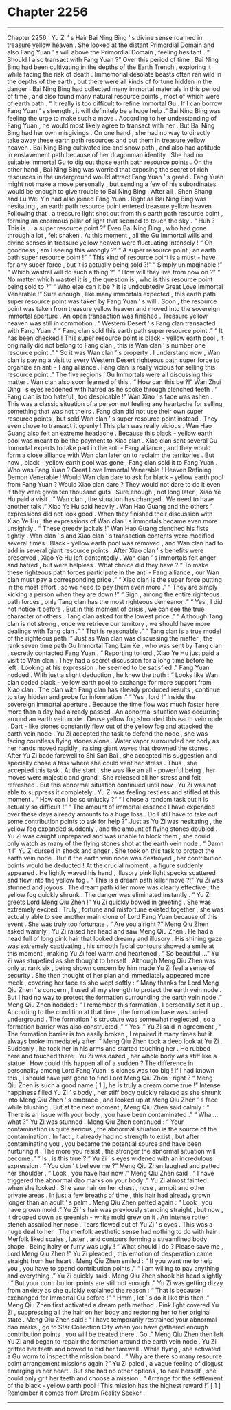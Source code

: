 
# Chapter 2256


---

Chapter 2256 : Yu Zi ’ s Hair
Bai Ning Bing ’ s divine sense roamed in treasure yellow heaven .
She looked at the distant Primordial Domain and also Fang Yuan ’ s will above the Primordial Domain , feeling hesitant .
“ Should I also transact with Fang Yuan ?”
Over this period of time , Bai Ning Bing had been cultivating in the depths of the Earth Trench , exploring it while facing the risk of death .
Immemorial desolate beasts often ran wild in the depths of the earth , but there were all kinds of fortune hidden in the danger .
Bai Ning Bing had collected many immortal materials in this period of time , and also found many natural resource points , most of which were of earth path .
“ It really is too difficult to refine Immortal Gu . If I can borrow Fang Yuan ’ s strength , it will definitely be a huge help .”
Bai Ning Bing was feeling the urge to make such a move .
According to her understanding of Fang Yuan , he would most likely agree to transact with her .
But Bai Ning Bing had her own misgivings .
On one hand , she had no way to directly take away these earth path resources and put them in treasure yellow heaven .
Bai Ning Bing cultivated ice and snow path , and also had aptitude in enslavement path because of her dragonman identity . She had no suitable Immortal Gu to dig out those earth path resource points .
On the other hand , Bai Ning Bing was worried that exposing the secret of rich resources in the underground would attract Fang Yuan ’ s greed .
Fang Yuan might not make a move personally , but sending a few of his subordinates would be enough to give trouble to Bai Ning Bing .
After all , Shen Shang and Lu Wei Yin had also joined Fang Yuan .
Right as Bai Ning Bing was hesitating , an earth path resource point entered treasure yellow heaven .
Following that , a treasure light shot out from this earth path resource point , forming an enormous pillar of light that seemed to touch the sky .
“ Huh ? This is … a super resource point ?” Even Bai Ning Bing , who had gone through a lot , felt shaken .
At this moment , all the Gu Immortal wills and divine senses in treasure yellow heaven were fluctuating intensely !
“ Oh goodness , am I seeing this wrongly ?”
“ A super resource point , an earth path super resource point !”
“ This kind of resource point is a must - have for any super force , but it is actually being sold ?!”
“ Simply unimaginable !”
“ Which wastrel will do such a thing ?”
“ How will they live from now on ?”
“ No matter which wastrel it is , the question is , who is this resource point being sold to ?”
“ Who else can it be ? It is undoubtedly Great Love Immortal Venerable !”
Sure enough , like many immortals expected , this earth path super resource point was taken by Fang Yuan ’ s will .
Soon , the resource point was taken from treasure yellow heaven and moved into the sovereign immortal aperture .
An open transaction was finished .
Treasure yellow heaven was still in commotion .
“ Western Desert ’ s Fang clan transacted with Fang Yuan .”
“ Fang clan sold this earth path super resource point .”
“ It has been checked ! This super resource point is black - yellow earth pool , it originally did not belong to Fang clan , this is Wan clan ’ s number one resource point .”
“ So it was Wan clan ’ s property . I understand now , Wan clan is paying a visit to every Western Desert righteous path super force to organize an anti - Fang alliance . Fang clan is really vicious for selling this resource point .”
The five regions ’ Gu Immortals were all discussing this matter .
Wan clan also soon learned of this .
“ How can this be ?!” Wan Zhui Qing ’ s eyes reddened with hatred as he spoke through clenched teeth .
“ Fang clan is too hateful , too despicable !” Wan Xiao ’ s face was ashen .
This was a classic situation of a person not feeling any heartache for selling something that was not theirs .
Fang clan did not use their own super resource points , but sold Wan clan ’ s super resource point instead .
They even chose to transact it openly !
This plan was really vicious .
Wan Hao Guang also felt an extreme headache . Because this black - yellow earth pool was meant to be the payment to Xiao clan .
Xiao clan sent several Gu Immortal experts to take part in the anti - Fang alliance , and they would form a close alliance with Wan clan later on to reclaim the territories .
But now , black - yellow earth pool was gone , Fang clan sold it to Fang Yuan .
Who was Fang Yuan ?
Great Love Immortal Venerable ! Heaven Refining Demon Venerable !
Would Wan clan dare to ask for black - yellow earth pool from Fang Yuan ?
Would Xiao clan dare ?
They would not dare to do it even if they were given ten thousand guts .
Sure enough , not long later , Xiao Ye Hu paid a visit .
“ Wan clan , the situation has changed . We need to have another talk .” Xiao Ye Hu said heavily .
Wan Hao Guang and the others ’ expressions did not look good .
When they finished their discussion with Xiao Ye Hu , the expressions of Wan clan ’ s immortals became even more unsightly .
“ These greedy jackals !” Wan Hao Guang clenched his fists tightly .
Wan clan ’ s and Xiao clan ’ s transaction contents were modified several times . Black - yellow earth pool was removed , and Wan clan had to add in several giant resource points .
After Xiao clan ’ s benefits were preserved , Xiao Ye Hu left contentedly .
Wan clan ’ s immortals felt anger and hatred , but were helpless .
What choice did they have ?
“ To make these righteous path forces participate in the anti - Fang alliance , our Wan clan must pay a corresponding price .”
“ Xiao clan is the super force putting in the most effort , so we need to pay them even more .”
“ They are simply kicking a person when they are down !”
“ Sigh , among the entire righteous path forces , only Tang clan has the most righteous demeanor .”
“ Yes , I did not notice it before . But in this moment of crisis , we can see the true character of others . Tang clan asked for the lowest price .”
“ Although Tang clan is not strong , once we retrieve our territory , we should have more dealings with Tang clan .”
“ That is reasonable .”
“ Tang clan is a true model of the righteous path !”
Just as Wan clan was discussing the matter , the rank seven time path Gu Immortal Tang Lan Ke , who was sent by Tang clan , secretly contacted Fang Yuan .
“ Reporting to lord , Xiao Ye Hu just paid a visit to Wan clan . They had a secret discussion for a long time before he left . Looking at his expression , he seemed to be satisfied .”
Fang Yuan nodded . With just a slight deduction , he knew the truth : “ Looks like Wan clan ceded black - yellow earth pool to exchange for more support from Xiao clan . The plan with Fang clan has already produced results , continue to stay hidden and probe for information .”
“ Yes , lord !”
Inside the sovereign immortal aperture .
Because the time flow was much faster here , more than a day had already passed .
An abnormal situation was occurring around an earth vein node .
Dense yellow fog shrouded this earth vein node . Dart - like stones constantly flew out of the yellow fog and attacked the earth vein node .
Yu Zi accepted the task to defend the node , she was facing countless flying stones alone .
Water vapor surrounded her body as her hands moved rapidly , raising giant waves that drowned the stones .
After Yu Zi bade farewell to Shi San Bai , she accepted his suggestion and specially chose a task where she could vent her stress .
Thus , she accepted this task .
At the start , she was like an all - powerful being , her moves were majestic and grand . She released all her stress and felt refreshed .
But this abnormal situation continued until now , Yu Zi was not able to suppress it completely .
Yu Zi was feeling restless and stifled at this moment .
“ How can I be so unlucky ?”
“ I chose a random task but it is actually so difficult !”
“ The amount of immortal essence I have expended over these days already amounts to a huge loss . Do I still have to take out some contribution points to ask for help ?”
Just as Yu Zi was hesitating , the yellow fog expanded suddenly , and the amount of flying stones doubled .
Yu Zi was caught unprepared and was unable to block them , she could only watch as many of the flying stones shot at the earth vein node .
“ Damn it !” Yu Zi cursed in shock and anger .
She took on this task to protect the earth vein node . But if the earth vein node was destroyed , her contribution points would be deducted !
At the crucial moment , a figure suddenly appeared .
He lightly waved his hand , illusory pink light specks scattered and flew into the yellow fog .
“ This is a dream path killer move ?!” Yu Zi was stunned and joyous .
The dream path killer move was clearly effective , the yellow fog quickly shrunk . The danger was eliminated instantly .
“ Yu Zi greets Lord Meng Qiu Zhen !” Yu Zi quickly bowed in greeting .
She was extremely excited .
Truly , fortune and misfortune existed together , she was actually able to see another main clone of Lord Fang Yuan because of this event . She was truly too fortunate .
“ Are you alright ?” Meng Qiu Zhen asked warmly .
Yu Zi raised her head and saw Meng Qiu Zhen . He had a head full of long pink hair that looked dreamy and illusory . His shining gaze was extremely captivating , his smooth facial contours showed a smile at this moment , making Yu Zi feel warm and heartened .
“ So beautiful …” Yu Zi was stupefied as she thought to herself .
Although Meng Qiu Zhen was only at rank six , being shown concern by him made Yu Zi feel a sense of security .
She then thought of her plan and immediately appeared more meek , covering her face as she wept softly : “ Many thanks for Lord Meng Qiu Zhen ’ s concern , I used all my strength to protect the earth vein node . But I had no way to protect the formation surrounding the earth vein node .”
Meng Qiu Zhen nodded : “ I remember this formation , I personally set it up . According to the condition at that time , the formation base was buried underground . The formation ’ s structure was somewhat neglected , so a formation barrier was also constructed .”
“ Yes .” Yu Zi said in agreement , “ The formation barrier is too easily broken , I repaired it many times but it always broke immediately after !”
Meng Qiu Zhen took a deep look at Yu Zi . Suddenly , he took her in his arms and started touching her .
He rubbed here and touched there .
Yu Zi was dazed , her whole body was stiff like a statue .
How could this happen all of a sudden ?
The difference in personality among Lord Fang Yuan ’ s clones was too big !
If I had known this , I should have just gone to find Lord Meng Qiu Zhen , right ?
“ Meng Qiu Zhen is such a good name [ 1 ], he is truly a dream come true !” Intense happiness filled Yu Zi ’ s body , her stiff body quickly relaxed as she shrunk into Meng Qiu Zhen ’ s embrace , and looked up at Meng Qiu Zhen ’ s face while blushing .
But at the next moment , Meng Qiu Zhen said calmly : “ There is an issue with your body , you have been contaminated .”
“ Wha … what ?” Yu Zi was stunned .
Meng Qiu Zhen continued : “ Your contamination is quite serious , the abnormal situation is the source of the contamination . In fact , it already had no strength to exist , but after contaminating you , you became the potential source and have been nurturing it . The more you resist , the stronger the abnormal situation will become .”
“ Is , is this true ?!” Yu Zi ’ s eyes widened with an incredulous expression .
“ You don ’ t believe me ?” Meng Qiu Zhen laughed and patted her shoulder .
“ Look , you have hair now .” Meng Qiu Zhen said , “ I have triggered the abnormal dao marks on your body .”
Yu Zi almost fainted when she looked .
She saw hair on her chest , nose , armpit and other private areas .
In just a few breaths of time , this hair had already grown longer than an adult ’ s palm .
Meng Qiu Zhen patted again : “ Look , you have grown mold .”
Yu Zi ’ s hair was previously standing straight , but now , it drooped down as greenish - white mold grew on it . An intense rotten stench assailed her nose .
Tears flowed out of Yu Zi ’ s eyes .
This was a huge deal to her .
The merfolk aesthetic sense had nothing to do with hair . Merfolk liked scales , luster , and contours forming a streamlined body shape .
Being hairy or furry was ugly !
“ What should I do ? Please save me , Lord Meng Qiu Zhen !” Yu Zi pleaded , this emotion of desperation came straight from her heart .
Meng Qiu Zhen smiled : “ If you want me to help you , you have to spend contribution points .”
“ I am willing to pay anything and everything .” Yu Zi quickly said .
Meng Qiu Zhen shook his head slightly : “ But your contribution points are still not enough .”
Yu Zi was getting dizzy from anxiety as she quickly explained the reason : “ That is because I exchanged for Immortal Gu before !”
“ Hmm , let ’ s do it like this then .” Meng Qiu Zhen first activated a dream path method .
Pink light covered Yu Zi , suppressing all the hair on her body and restoring her to her original state .
Meng Qiu Zhen said : “ I have temporarily restrained your abnormal dao marks , go to Star Collection City when you have gathered enough contribution points , you will be treated there . Go .”
Meng Qiu Zhen then left Yu Zi and began to repair the formation around the earth vein node .
Yu Zi gritted her teeth and bowed to bid her farewell .
While flying , she activated a Gu worm to inspect the mission board .
“ Why are there so many resource point arrangement missions again ?” Yu Zi paled , a vague feeling of disgust emerging in her heart .
But she had no other options , to heal herself , she could only grit her teeth and choose a mission .
“ Arrange for the settlement of the black - yellow earth pool ! This mission has the highest reward !”
[ 1 ] Remember it comes from Dream Reality Seeker .

---

